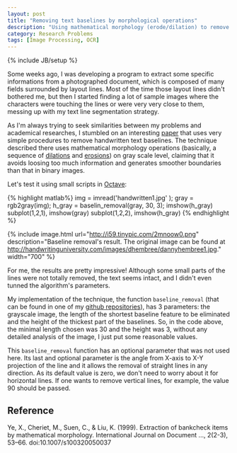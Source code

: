 ```yaml
---
layout: post
title: "Removing text baselines by morphological operations"
description: "Using mathematical morphology (erode/dilation) to remove text baselines"
category: Research Problems
tags: [Image Processing, OCR]
---
```

{% include JB/setup %}

Some weeks ago, I was developing a program to extract some specific informations from
a photographed document, which is composed of many fields surrounded by layout lines.
Most of the time those layout lines didn't bothered me, but then I started finding a lot
of sample images where the characters were touching the lines or were very very close
to them, messing up with my text line segmentation strategy. 

As I'm always trying to seek similarities between my problems and academical researches,
I stumbled on an interesting [paper](http://www.ee.bgu.ac.il/~dinstein/stip2002/Seminar_papers/Hershkovitz_Extraction%20of%20bankcheck.pdf)
that uses very simple procedures to remove handwritten text baselines. The technique
described there uses mathematical morphology operations (basically, a sequence of
[dilations](http://en.wikipedia.org/wiki/Dilation_(morphology)) and
[erosions](http://en.wikipedia.org/wiki/Erosion_(morphology))) on gray scale level,
claiming that it avoids loosing too much information and generates smoother boundaries
than that in binary images.

Let's test it using small scripts in [Octave](http://www.gnu.org/software/octave/):

{% highlight matlab%}
img = imread('handwritten1.jpg' );
gray = rgb2gray(img);
h_gray = baselin_removal(gray, 30, 3);
imshow(h_gray)
subplot(1,2,1), imshow(gray)
subplot(1,2,2), imshow(h_gray)
{% endhighlight %}

<!---
![text baselines](http://i59.tinypic.com/2mnoow0.png)
<img alt="text baselines" src="http://i59.tinypic.com/2mnoow0.png" width="700">
-->

{% include image.html url="http://i59.tinypic.com/2mnoow0.png" description="Baseline removal's result. The original image can be found at http://handwritinguniversity.com/images/dhembree/dannyhembree1.jpg." width="700" %}

For me, the results are pretty impressive! Although some small parts of the lines 
were not totally removed, the text seems intact, and I didn't even tunned the 
algorithm's parameters.

My implementation of the technique, the function `baseline_removal` (that can be found 
in one of my [github repositories](https://github.com/boechat107/imgproc_scripts)), has 
3 parameters: the grayscale image, the length of the shortest baseline feature to be 
eliminated and the height of the thickest part of the baselines. So, in the code above,
the minimal length chosen was 30 and the height was 3, without any detailed analysis of
the image, I just put some reasonable values.

This `baseline_removal` function has an optional parameter that was not used here. Its 
last and optional parameter is the angle from X-axis to X-Y projection of the line and 
it allows the removal of straight lines in any direction. As its default value is zero,
we don't need to worry about it for horizontal lines. If one wants to remove vertical
lines, for example, the value 90 should be passed.

## Reference

Ye, X., Cheriet, M., Suen, C., & Liu, K. (1999). Extraction of bankcheck items by mathematical morphology. International Journal on Document …, 2(2-3), 53–66. doi:10.1007/s100320050037
